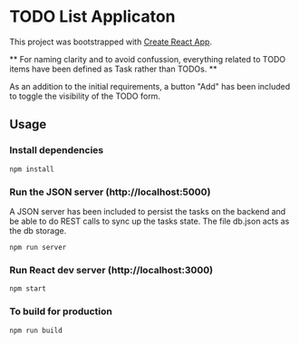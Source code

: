 # TODO List Applicaton

This project was bootstrapped with [Create React App](https://github.com/facebook/create-react-app).

** For naming clarity and to avoid confussion, everything related to TODO items have been defined as Task rather than TODOs. **

As an addition to the initial requirements, a button "Add" has been included to toggle the visibility of the TODO form.

## Usage

### Install dependencies

```
npm install
```

### Run the JSON server (http://localhost:5000)

A JSON server has been included to persist the tasks on the backend and be able to do REST calls to sync up the tasks state. The file db.json acts as the db storage.

```
npm run server
```

### Run React dev server (http://localhost:3000)

```
npm start
```

### To build for production

```
npm run build
```
